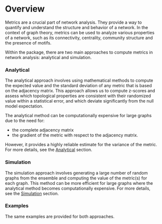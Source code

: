 # Overview
Metrics are a crucial part of network analysis. They provide a way to quantify and understand the structure and behavior of a network. In the context of graph theory, metrics can be used to analyze various properties of a network, such as its connectivity, centrality, community structure and the presence of motifs. 

Within the package, there are two main approaches to compute metrics in network analysis: analytical and simulation. 

### Analytical
The analytical approach involves using mathematical methods to compute the expected value and the standard deviation of any metric that is based on the adjacency matrix. This approach allows us to compute z-scores and assess which topological properties are consistent with their randomized value within a statistical error, and which deviate significantly from the null model expectation. 

The analytical method can be computationally expensive for large graphs due to the need for:
- the complete adjacency matrix
- the gradient of the metric with respect to the adjacency matrix. 

However, it provides a highly reliable estimate for the variance of the metric.  For more details, see the [Analytical](./exact.md) section.

### Simulation
The simulation approach involves generating a large number of random graphs from the ensemble and computing the value of the metric(s) for each graph. This method can be more efficient for large graphs where the analytical method becomes computationally expensive. For more details, see the [Simulation](./simulated.md) section.

### Examples
The same examples are provided for both approaches.